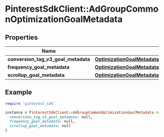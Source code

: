 # PinterestSdkClient::AdGroupCommonOptimizationGoalMetadata

## Properties

| Name | Type | Description | Notes |
| ---- | ---- | ----------- | ----- |
| **conversion_tag_v3_goal_metadata** | [**OptimizationGoalMetadataConversionTagV3GoalMetadata**](OptimizationGoalMetadataConversionTagV3GoalMetadata.md) |  | [optional] |
| **frequency_goal_metadata** | [**OptimizationGoalMetadataFrequencyGoalMetadata**](OptimizationGoalMetadataFrequencyGoalMetadata.md) |  | [optional] |
| **scrollup_goal_metadata** | [**OptimizationGoalMetadataScrollupGoalMetadata**](OptimizationGoalMetadataScrollupGoalMetadata.md) |  | [optional] |

## Example

```ruby
require 'pinterest_sdk'

instance = PinterestSdkClient::AdGroupCommonOptimizationGoalMetadata.new(
  conversion_tag_v3_goal_metadata: null,
  frequency_goal_metadata: null,
  scrollup_goal_metadata: null
)
```

